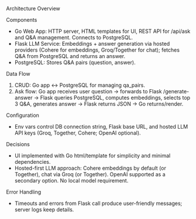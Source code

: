 Architecture Overview

Components
- Go Web App: HTTP server, HTML templates for UI, REST API for /api/ask and Q&A management. Connects to PostgreSQL.
- Flask LLM Service: Embeddings + answer generation via hosted providers (Cohere for embeddings, Groq/Together for chat); fetches Q&A from PostgreSQL and returns an answer.
- PostgreSQL: Stores Q&A pairs (question, answer).

Data Flow
1) CRUD: Go app ↔ PostgreSQL for managing qa_pairs.
2) Ask flow: Go app receives user question → forwards to Flask /generate-answer → Flask queries PostgreSQL, computes embeddings, selects top 3 Q&A, generates answer → Flask returns JSON → Go returns/render.

Configuration
- Env vars control DB connection string, Flask base URL, and hosted LLM API keys (Groq, Together, Cohere; OpenAI optional).

Decisions
- UI implemented with Go html/template for simplicity and minimal dependencies.
- Hosted-first LLM approach: Cohere embeddings by default (or Together), chat via Groq (or Together). OpenAI supported as a secondary option. No local model requirement.

Error Handling
- Timeouts and errors from Flask call produce user-friendly messages; server logs keep details.

